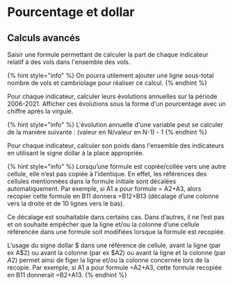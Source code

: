 # Pourcentage et dollar

## Calculs avancés

Saisir une formule permettant de calculer la part de chaque indicateur relatif à des vols dans l'ensemble des vols.

{% hint style="info" %}
On pourra utilement ajouter une ligne sous-total nombre de vols et cambriolage pour réaliser ce calcul.
{% endhint %}

Pour chaque indicateur, calculer leurs évolutions annuelles sur la période 2006-2021. Afficher ces évolutions sous la forme d'un pourcentage avec un chiffre après la virgule.

{% hint style="info" %}
L'évolution annuelle d'une variable peut se calculer de la manière suivante : (valeur en N/valeur en N-1) - 1
{% endhint %}

Pour chaque indicateur, calculer son poids dans l'ensemble des indicateurs en utilisant le signe dollar à la place appropriée.

{% hint style="info" %}
Lorsqu’une formule est copiée/collée vers une autre cellule, elle n’est pas copiée à l’identique. En effet, les références des cellules mentionnées dans la formule initiale sont décalées automatiquement. Par exemple, si A1 a pour formule = A2+A3, alors recopier cette formule en B11 donnera =B12+B13 (décalage d’une colonne vers la droite et de 10 lignes vers le bas).

Ce décalage est souhaitable dans certains cas. Dans d’autres, il ne l’est pas et on souhaite empêcher que la ligne et/ou la colonne d’une cellule référencée dans une formule soit modifiées lorsque la formule est recopiée.

L’usage du signe dollar $ dans une référence de cellule, avant la ligne (par ex A$2) ou avant la colonne (par ex $A2) ou avant la ligne et la colonne (par $A$2) permet ainsi de figer la ligne et/ou la colonne concernée lors de la recopie. Par exemple, si A1 a pour formule =A$2+$A3, cette formule recopiée en B11 donnerait =B$2+$A13.
{% endhint %}
